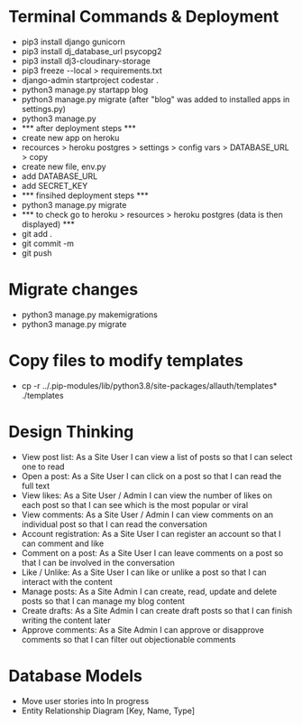 # Terminal Commands & Deployment

- pip3 install django gunicorn
- pip3 install dj_database_url psycopg2
- pip3 install dj3-cloudinary-storage
- pip3 freeze --local > requirements.txt
- django-admin startproject codestar .
- python3 manage.py startapp blog
- python3 manage.py migrate (after "blog" was added to installed apps in settings.py)
- python3 manage.py
- *** after deployment steps ***
- create new app on heroku
- recources > heroku postgres > settings > config vars > DATABASE_URL > copy
- create new file, env.py
- add DATABASE_URL
- add SECRET_KEY
- *** finsihed deployment steps ***
- python3 manage.py migrate
- *** to check go to heroku > resources > heroku postgres (data is then displayed) ***
- git add .
- git commit -m 
- git push

# Migrate changes

- python3 manage.py makemigrations
- python3 manage.py migrate

# Copy files to modify templates

- cp -r ../.pip-modules/lib/python3.8/site-packages/allauth/templates* ./templates

# Design Thinking

- View post list: As a Site User I can view a list of posts so that I can select one to read
- Open a post: As a Site User I can click on a post so that I can read the full text
- View likes: As a Site User / Admin I can view the number of likes on each post so that I can see which is the most popular or viral
- View comments: As a Site User / Admin I can view comments on an individual post so that I can read the conversation
- Account registration: As a Site User I can register an account so that I can comment and like
- Comment on a post: As a Site User I can leave comments on a post so that I can be involved in the conversation
- Like / Unlike: As a Site User I can like or unlike a post so that I can interact with the content
- Manage posts: As a Site Admin I can create, read, update and delete posts so that I can manage my blog content
- Create drafts: As a Site Admin I can create draft posts so that I can finish writing the content later
- Approve comments: As a Site Admin I can approve or disapprove comments so that I can filter out objectionable comments

# Database Models

- Move user stories into In progress
- Entity Relationship Diagram [Key, Name, Type]

